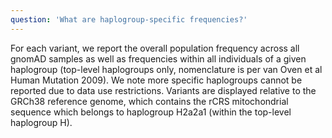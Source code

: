 ```yaml
---
question: 'What are haplogroup-specific frequencies?'
---
```


For each variant, we report the overall population frequency across all gnomAD samples as well as frequencies within all individuals of a given haplogroup (top-level haplogroups only, nomenclature is per van Oven et al Human Mutation 2009). We note more specific haplogroups cannot be reported due to data use restrictions. Variants are displayed relative to the GRCh38 reference genome, which contains the rCRS mitochondrial sequence which belongs to haplogroup H2a2a1 (within the top-level haplogroup H).
